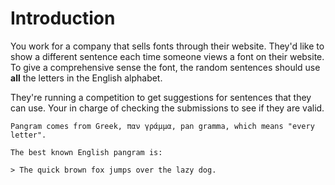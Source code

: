 # Introduction

You work for a company that sells fonts through their website.
They'd like to show a different sentence each time someone views a font on their website. 
To give a comprehensive sense the font, the random sentences should use **all** the letters in the English alphabet.

They're running a competition to get suggestions for sentences that they can use.
Your in charge of checking the submissions to see if they are valid.

```exercism/note
Pangram comes from Greek, παν γράμμα, pan gramma, which means "every letter".

The best known English pangram is:

> The quick brown fox jumps over the lazy dog.
```
